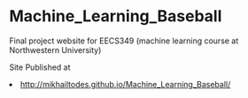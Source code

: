 # Machine_Learning_Baseball
Final project website for EECS349 (machine learning course at Northwestern University)

Site Published at 
<li><a href="http://mikhailtodes.github.io/Machine_Learning_Baseball/">http://mikhailtodes.github.io/Machine_Learning_Baseball/</a></li>
